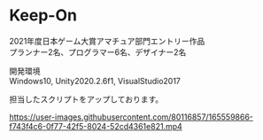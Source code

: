 # Keep-On
2021年度日本ゲーム大賞アマチュア部門エントリー作品  
プランナー2名、プログラマー6名、デザイナー2名  

開発環境  
 Windows10, Unity2020.2.6f1, VisualStudio2017

担当したスクリプトをアップしております。

https://user-images.githubusercontent.com/80116857/165559866-f743f4c6-0f77-42f5-8024-52cd4361e821.mp4

